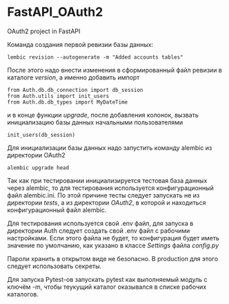 # FastAPI_OAuth2
OAuth2 project in FastAPI

Команда создания первой ревизии базы данных:

``` lembic revision --autogenerate -m "Added accounts tables" ```

После этого надо внести изменения в сформированный файл ревизии в каталоге
*version*, а именно добавить импорт 
```
from Auth.db.db_connection import db_session
from Auth.utils import init_users
from Auth.db.db_types import MyDateTime
```
и в конце функции *upgrade*, после добавления колонок, вызвать инициализацию базы данных 
начальными пользователями

``` init_users(db_session) ```

Для инициализации базы данных надо запустить команду alembic из директории OAuth2

``` alembic upgrade head ```

Так как при тестировании инициализируется тестовая база данных через alembic, то для
тестирования используется конфигурационный файл alembic.ini. По этой причине 
тесты следует запускать не из директории *tests*, а из директории *OAuth2*, в которой
и находиться конфигурационный файл alembic.

Для тестирования используется свой .env файл, для запуска в директории Auth следует 
создать свой .env файл с рабочими настройками. Если этого файла не будет, то конфигурация 
будет иметь значение по умолчанию, как указано в классе *Settings* файла *config.py*

Пароли хранить в открытом виде не безопасно. В production для этого следует использовать секреты.

Для запуска Pytest-ов запускать pytest как выполняемый модуль с ключём -m, чтобы теукущий каталог оказывался в списке рабочих каталогов.
